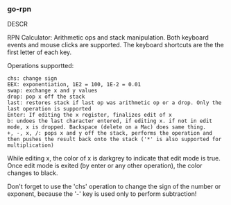 ### go-rpn

DESCR

RPN Calculator: Arithmetic ops and stack manipulation.
Both keyboard events and mouse clicks are supported. The keyboard shortcuts are the the first letter of each key.

Operations supportted:

    chs: change sign
    EEX: exponentiation, 1E2 = 100, 1E-2 = 0.01
    swap: exchange x and y values
    drop: pop x off the stack
    last: restores stack if last op was arithmetic op or a drop. Only the last operation is supported
    Enter: If editing the x register, finalizes edit of x
    b: undoes the last character entered, if editing x. if not in edit mode, x is dropped. Backspace (delete on a Mac) does same thing.
    +, -, x, /: pops x and y off the stack, performs the operation and then pushes the result back onto the stack ('*' is also supported for multiplication)

While editing x, the color of x is darkgrey to indicate that edit mode is true. Once edit mode is exited (by enter or any other operation), the color changes to black.

Don't forget to use the 'chs' operation to change the sign of the number or exponent, because the '-' key is used only to perform subtraction!

